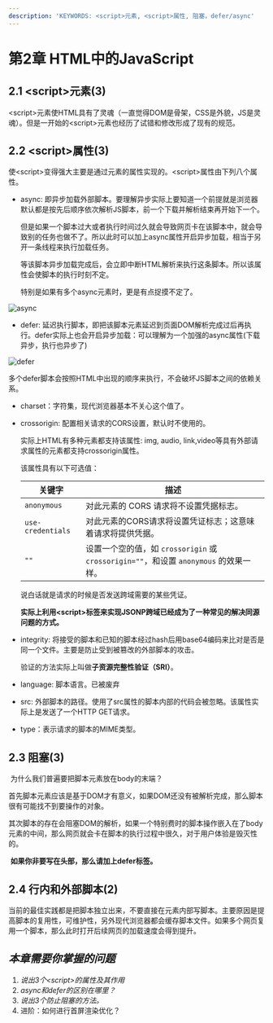 ```yaml
---
description: 'KEYWORDS: <script>元素, <script>属性, 阻塞，defer/async'
---
```


# 第2章 HTML中的JavaScript

## 2.1 \<script>元素(3)

​ \<script>元素使HTML具有了灵魂（一直觉得DOM是骨架，CSS是外貌，JS是灵魂）。但是一开始的\<script>元素也经历了试错和修改形成了现有的规范。

## 2.2 \<script>属性(3)

​ 使\<script>变得强大主要是通过元素的属性实现的。\<script>属性由下列八个属性。

*   async: 即异步加载外部脚本。要理解异步实际上要知道一个前提就是浏览器默认都是按先后顺序依次解析JS脚本，前一个下载并解析结束再开始下一个。

    但是如果一个脚本过大或者执行时间过久就会导致网页卡在该脚本中，就会导致别的任务也做不了。所以此时可以加上async属性开启异步加载，相当于另开一条线程来执行加载任务。

    等该脚本异步加载完成后，会立即中断HTML解析来执行这条脚本。所以该属性会使脚本的执行时刻不定。

    特别是如果有多个async元素时，更是有点捉摸不定了。

![async](https://pic3.zhimg.com/v2-74febba4b5c4b370a7a7edea01cb5cd2\_b.png)

* defer: 延迟执行脚本，即把该脚本元素延迟到页面DOM解析完成过后再执行。defer实际上也会开启异步加载：可以理解为一个加强的async属性(下载异步，执行也异步了)

![defer](https://pic3.zhimg.com/v2-e5fef119db5c0039aa3fb6674a5d3026\_b.png)

多个defer脚本会按照HTML中出现的顺序来执行，不会破坏JS脚本之间的依赖关系。

* charset：字符集，现代浏览器基本不关心这个值了。
*   crossorigin: 配置相关请求的CORS设置，默认时不使用的。

    实际上HTML有多种元素都支持该属性: img, audio, link,video等具有外部请求属性的元素都支持crossorigin属性。

    该属性具有以下可选值：

    | 关键字               | 描述                                                                |
    | ----------------- | ----------------------------------------------------------------- |
    | `anonymous`       | 对此元素的 CORS 请求将不设置凭据标志。                                            |
    | `use-credentials` | 对此元素的CORS请求将设置凭证标志；这意味着请求将提供凭据。                                   |
    | `""`              | 设置一个空的值，如 `crossorigin` 或 `crossorigin=""`，和设置 `anonymous` 的效果一样。 |

    说白话就是请求的时候是否发送跨域需要的某些凭证。

    **实际上利用\<script>标签来实现JSONP跨域已经成为了一种常见的解决同源问题的方式。**
*   integrity: 将接受的脚本和已知的脚本经过hash后用base64编码来比对是否是同一个文件。主要是防止受到被篡改的外部脚本的攻击。

    验证的方法实际上叫做**子资源完整性验证（SRI）**。
* language: 脚本语言。已被废弃
* src: 外部脚本的路径。使用了src属性的脚本内部的代码会被忽略。该属性实际上是发送了一个HTTP GET请求。
* type：表示请求的脚本的MIME类型。

## 2.3 阻塞(3)

​ 为什么我们普遍要把脚本元素放在body的末端？

​ 首先脚本元素应该是基于DOM才有意义，如果DOM还没有被解析完成，那么脚本很有可能找不到要操作的对象。

​ 其次脚本的存在会阻塞DOM的解析，如果一个特别费时的脚本操作嵌入在了body元素的中间，那么网页就会卡在脚本的执行过程中很久，对于用户体验是毁灭性的。

​ **如果你非要写在头部，那么请加上defer标签。**

## 2.4 行内和外部脚本(2)

​ 当前的最佳实践都是把脚本独立出来，不要直接在元素内部写脚本。主要原因是提高脚本的复用性，可维护性，另外现代浏览器都会缓存脚本文件。如果多个网页复用一个脚本，那么此时打开后续网页的加载速度会得到提升。

## _本章需要你掌握的问题_

1. _说出3个\<script>的属性及其作用_
2. _async和defer的区别在哪里？_
3. _说出3个防止阻塞的方法。_
4. 进阶：如何进行首屏渲染优化？
